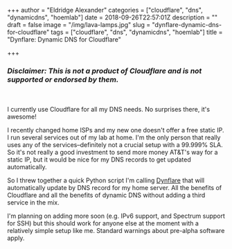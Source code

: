 +++
author = "Eldridge Alexander"
categories = ["cloudflare", "dns", "dynamicdns", "hoemlab"]
date = 2018-09-26T22:57:01Z
description = ""
draft = false
image = "/img/lava-lamps.jpg"
slug = "dynflare-dynamic-dns-for-cloudflare"
tags = ["cloudflare", "dns", "dynamicdns", "hoemlab"]
title = "Dynflare: Dynamic DNS for Cloudflare"

+++

### *Disclaimer: This is not a product of Cloudflare and is not supported or endorsed by them.*
<br></br>
I currently use Cloudflare for all my DNS needs. No surprises there, it's awesome!

I recently changed home ISPs and my new one doesn't offer a free static IP. I run several services out of my lab at home. I'm the only person that really uses any of the services–definitely not a crucial setup with a 99.999% SLA. So it's not really a good investment to send more money AT&T's way for a static IP, but it would be nice for my DNS records to get updated automatically.

So I threw together a quick Python script I'm calling [Dynflare](https://github.com/eldridgea/dynflare/releases) that will automatically update by DNS record for my home server. All the benefits of Cloudflare and all the benefits of dynamic DNS without adding a third service in the mix.

I'm planning on adding more soon (e.g. IPv6 support, and Spectrum support for SSH) but this should work for anyone else at the moment with a relatively simple setup like me. Standard warnings about pre-alpha software apply.